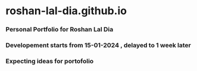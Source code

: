 # roshan-lal-dia.github.io
### Personal Portfolio for Roshan Lal Dia

### Developement starts from 15-01-2024 , delayed to 1 week later 
### Expecting ideas for portofolio
